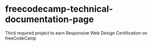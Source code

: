# freecodecamp-technical-documentation-page
Third required project to earn Responsive Web Design Certification on freeCodeCamp

